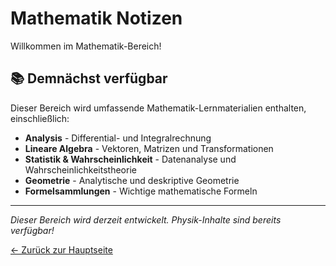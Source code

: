 # Mathematik Notizen

Willkommen im Mathematik-Bereich! 

## 📚 Demnächst verfügbar

Dieser Bereich wird umfassende Mathematik-Lernmaterialien enthalten, einschließlich:

- **Analysis** - Differential- und Integralrechnung
- **Lineare Algebra** - Vektoren, Matrizen und Transformationen  
- **Statistik & Wahrscheinlichkeit** - Datenanalyse und Wahrscheinlichkeitstheorie
- **Geometrie** - Analytische und deskriptive Geometrie
- **Formelsammlungen** - Wichtige mathematische Formeln

---

*Dieser Bereich wird derzeit entwickelt. Physik-Inhalte sind bereits verfügbar!*

[← Zurück zur Hauptseite](../index.md)

